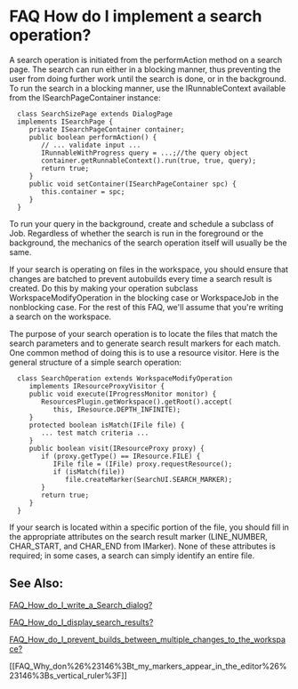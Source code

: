 

FAQ How do I implement a search operation?
==========================================

A search operation is initiated from the performAction method on a search page. The search can run either in a blocking manner, thus preventing the user from doing further work until the search is done, or in the background. To run the search in a blocking manner, use the IRunnableContext available from the ISearchPageContainer instance:

      class SearchSizePage extends DialogPage 
      implements ISearchPage {
         private ISearchPageContainer container;
         public boolean performAction() {
            // ... validate input ...
            IRunnableWithProgress query = ...;//the query object
            container.getRunnableContext().run(true, true, query);
            return true;
         }
         public void setContainer(ISearchPageContainer spc) {
            this.container = spc;
         }
      }

To run your query in the background, create and schedule a subclass of Job. Regardless of whether the search is run in the foreground or the background, the mechanics of the search operation itself will usually be the same.

  
If your search is operating on files in the workspace, you should ensure that changes are batched to prevent autobuilds every time a search result is created. Do this by making your operation subclass WorkspaceModifyOperation in the blocking case or WorkspaceJob in the nonblocking case. For the rest of this FAQ, we'll assume that you're writing a search on the workspace.

  
The purpose of your search operation is to locate the files that match the search parameters and to generate search result markers for each match. One common method of doing this is to use a resource visitor. Here is the general structure of a simple search operation:

      class SearchOperation extends WorkspaceModifyOperation
         implements IResourceProxyVisitor {
         public void execute(IProgressMonitor monitor) {
            ResourcesPlugin.getWorkspace().getRoot().accept(
               this, IResource.DEPTH_INFINITE);
         }
         protected boolean isMatch(IFile file) {
            ... test match criteria ...
         }
         public boolean visit(IResourceProxy proxy) {
            if (proxy.getType() == IResource.FILE) {
               IFile file = (IFile) proxy.requestResource();
               if (isMatch(file)) 
                  file.createMarker(SearchUI.SEARCH_MARKER);
            }
            return true;
         }
      }

If your search is located within a specific portion of the file, you should fill in the appropriate attributes on the search result marker (LINE_NUMBER, CHAR_START, and CHAR_END from IMarker). None of these attributes is required; in some cases, a search can simply identify an entire file.


See Also:
---------

[FAQ\_How\_do\_I\_write\_a\_Search_dialog?](./FAQ_How_do_I_write_a_Search_dialog.md "FAQ How do I write a Search dialog?")

[FAQ\_How\_do\_I\_display\_search\_results?](./FAQ_How_do_I_display_search_results.md "FAQ How do I display search results?")

[FAQ\_How\_do\_I\_prevent\_builds\_between\_multiple\_changes\_to\_the_workspace?](./FAQ_How_do_I_prevent_builds_between_multiple_changes_to_the_workspace.md "FAQ How do I prevent builds between multiple changes to the workspace?")

\[\[FAQ\_Why\_don%26%23146%3Bt\_my\_markers\_appear\_in\_the\_editor%26%23146%3Bs\_vertical\_ruler%3F\]\]


